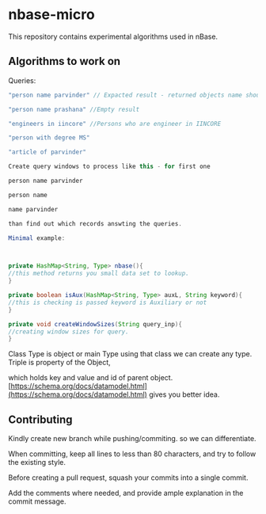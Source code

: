 nbase-micro
====================
This repository contains experimental algorithms used in nBase.

Algorithms to work on
-----
Queries:
```JAVA
"person name parvinder" // Expacted result - returned objects name should be parvinder and type person

"person name prashana" //Empty result

"engineers in iincore" //Persons who are engineer in IINCORE

"person with degree MS"

"article of parvinder"

Create query windows to process like this - for first one

person name parvinder

person name

name parvinder

than find out which records answting the queries.

Minimal example:



private HashMap<String, Type> nbase(){
//this method returns you small data set to lookup. 
}

private boolean isAux(HashMap<String, Type> auxL, String keyword){
//this is checking is passed keyword is Auxiliary or not 
}

private void createWindowSizes(String query_inp){
//creating window sizes for query.
}

```

Class Type is object or main Type using that class we can create any type. Triple is property of the Object, 

which holds key and value and id of parent object.
[https://schema.org/docs/datamodel.html](https://schema.org/docs/datamodel.html) gives you better idea.


Contributing
------------

Kindly create new branch while pushing/commiting. so we can differentiate.

When committing, keep all lines to less than 80 characters, and try to
follow the existing style.

Before creating a pull request, squash your commits into a single commit.

Add the comments where needed, and provide ample explanation in the
commit message.
